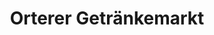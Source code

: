 ---
title: "Orterer Getränkemarkt"
url: /garmisch-partenkirchen/orterer-getraenkemarkt/
shop: Getränke
---